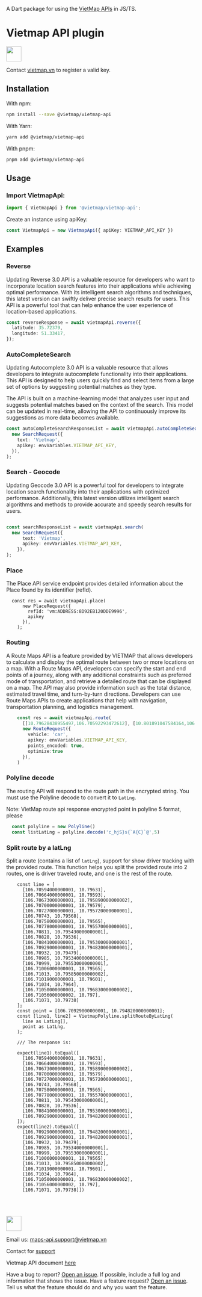 
A Dart package for using the [VietMap APIs](https://maps.vietmap.vn/docs/map-api/overview/) in JS/TS.

# Vietmap API plugin

[<img src="https://bizweb.dktcdn.net/100/415/690/themes/804206/assets/logo.png?1689561872933" height="40"/> </p>](https://vietmap.vn/maps-api)

Contact [vietmap.vn](https://bit.ly/vietmap-api) to register a valid key.

## Installation

With npm:

```bash
npm install --save @vietmap/vietmap-api
```

With Yarn:

```bash
yarn add @vietmap/vietmap-api
```

With pnpm:

```bash
pnpm add @vietmap/vietmap-api
```

## Usage

### Import VietmapApi:

```typescript
import { VietmapApi } from '@vietmap/vietmap-api';
```

Create an instance using apiKey:

```typescript
const VietmapApi = new VietmapApi({ apiKey: VIETMAP_API_KEY })
```

## Examples

### Reverse 
Updating Reverse 3.0 API is a valuable resource for developers who want to incorporate location search features into their applications while achieving optimal performance. With its intelligent search algorithms and techniques, this latest version can swiftly deliver precise search results for users. This API is a powerful tool that can help enhance the user experience of location-based applications.

```typescript
const reverseResponse = await vietmapApi.reverse({
  latitude: 35.72379,
  longitude: 51.33417,
});
```

### AutoCompleteSearch
Updating Autocomplete 3.0 API is a valuable resource that allows developers to integrate autocomplete functionality into their applications. This API is designed to help users quickly find and select items from a large set of options by suggesting potential matches as they type.

The API is built on a machine-learning model that analyzes user input and suggests potential matches based on the context of the search. This model can be updated in real-time, allowing the API to continuously improve its suggestions as more data becomes available.


```typescript
const autoCompleteSearchResponseList = await vietmapApi.autoCompleteSearch(
  new SearchRequest({ 
    text: 'Vietmap',
    apikey: envVariables.VIETMAP_API_KEY, 
  }),
);
```

### Search - Geocode
Updating Geocode 3.0 API is a powerful tool for developers to integrate location search functionality into their applications with optimized performance. Additionally, this latest version utilizes intelligent search algorithms and methods to provide accurate and speedy search results for users.
```typescript

const searchResponseList = await vietmapApi.search(
  new SearchRequest({ 
      text: 'Vietmap',
      apikey: envVariables.VIETMAP_API_KEY, 
    }),
);
```
### Place
The Place API service endpoint provides detailed information about the Place found by its identifier (refId).
```tsx
  const res = await vietmapApi.place(
      new PlaceRequest({
        refId: 'vm:ADDRESS:8D92EB120DDE9996',
        apikey
      }),
    );
```
### Routing
A Route Maps API is a feature provided by VIETMAP that allows developers to calculate and display the optimal route between two or more locations on a map. With a Route Maps API, developers can specify the start and end points of a journey, along with any additional constraints such as preferred mode of transportation, and retrieve a detailed route that can be displayed on a map. The API may also provide information such as the total distance, estimated travel time, and turn-by-turn directions. Developers can use Route Maps APIs to create applications that help with navigation, transportation planning, and logistics management.

```typescript
    const res = await vietmapApi.route(
      [[10.79628438955497,106.70592293472612], [10.801891047584164,106.70660958023404]],
      new RouteRequest({ 
        vehicle: 'car',
        apikey: envVariables.VIETMAP_API_KEY,
        points_encoded: true, 
        optimize:true
      }),
    ) 
```

### Polyline decode
The routing API will respond to the route path in the encrypted string. 
You must use the Polyline decode to convert it to `LatLng`. 

Note: VietMap route api response encrypted point in polyline 5 format, please 
```typescript
  const polyline = new Polyline()
  const listLatLng = polyline.decode('c_hjS}s{`A{C}`@',5)
```


### Split route by a latLng
Split a route (contains a list of `latLng`), support for show driver tracking with the provided route. This function helps you split the provided route into 2 routes, one is driver traveled route, and one is the rest of the route. 
```tsx
    const line = [
      [106.70594000000001, 10.79631],
      [106.70664000000001, 10.79593],
      [106.70673000000001, 10.795890000000002],
      [106.70700000000001, 10.79579],
      [106.70727000000001, 10.795720000000001],
      [106.70743, 10.79568],
      [106.70758000000001, 10.79565],
      [106.70778000000001, 10.795570000000001],
      [106.70811, 10.795430000000001],
      [106.70828, 10.79536],
      [106.70841000000001, 10.795300000000001],
      [106.70929000000001, 10.794820000000001],
      [106.70932, 10.79479],
      [106.70985, 10.795340000000001],
      [106.70999, 10.795530000000001],
      [106.71006000000001, 10.79565],
      [106.71013, 10.795850000000002],
      [106.71019000000001, 10.79601],
      [106.71034, 10.7964],
      [106.71050000000001, 10.796830000000002],
      [106.71056000000002, 10.797],
      [106.71071, 10.79738]
    ];
    const point = [106.70929000000001, 10.794820000000001];
    const [line1, line2] = VietmapPolyline.splitRouteByLatLng(
      line as LatLng[],
      point as LatLng,
    ); 
    
    /// The response is:

    expect(line1).toEqual([
      [106.70594000000001, 10.79631],
      [106.70664000000001, 10.79593],
      [106.70673000000001, 10.795890000000002],
      [106.70700000000001, 10.79579],
      [106.70727000000001, 10.795720000000001],
      [106.70743, 10.79568],
      [106.70758000000001, 10.79565],
      [106.70778000000001, 10.795570000000001],
      [106.70811, 10.795430000000001],
      [106.70828, 10.79536],
      [106.70841000000001, 10.795300000000001],
      [106.70929000000001, 10.794820000000001],
    ]);
    expect(line2).toEqual([
      [106.70929000000001, 10.794820000000001],
      [106.70929000000001, 10.794820000000001],
      [106.70932, 10.79479],
      [106.70985, 10.795340000000001],
      [106.70999, 10.795530000000001],
      [106.71006000000001, 10.79565],
      [106.71013, 10.795850000000002],
      [106.71019000000001, 10.79601],
      [106.71034, 10.7964],
      [106.71050000000001, 10.796830000000002],
      [106.71056000000002, 10.797],
      [106.71071, 10.79738]])
```
</br>
</br>

[<img src="https://bizweb.dktcdn.net/100/415/690/themes/804206/assets/logo.png?1689561872933" height="40"/> </p>](https://vietmap.vn/maps-api)
Email us: [maps-api.support@vietmap.vn](mailto:maps-api.support@vietmap.vn)



Contact for [support](https://vietmap.vn/lien-he)

Vietmap API document [here](https://maps.vietmap.vn/docs/map-api/overview/)

Have a bug to report? [Open an issue](https://github.com/vietmap-company/vietmap_api_react_native/issues). If possible, include a full log and information that shows the issue.
Have a feature request? [Open an issue](https://github.com/vietmap-company/vietmap_api_react_native/issues). Tell us what the feature should do and why you want the feature.